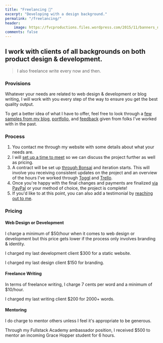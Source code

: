 ```yaml
---
title: "Freelancing 💎️"
excerpt: "Developing with a design background."
permalink: "/freelancing/"
header:
    image: https://fvcproductions.files.wordpress.com/2015/11/banners_new-001.jpeg
comments: false
---
```


## I work with clients of all backgrounds on both product design & development.

> I also freelance write every now and then.

### Provisions

Whatever your needs are related to web design & development or blog writing, I will work with you every step of the way to ensure you get the best quality output.

To get a better idea of what I have to offer, feel free to look through a [few samples from my blog](/blog), [portfolio](/portfolio), and [feedback](/feedback) given from folks I've worked with in the past.

### Process

1. You contact me through my website with some details about what your needs are.
2. I will [set up a time to meet](https://calendly.com/fvcproductions) so we can discuss the project further as well as pricing.
3. A contract will be set up [through Bonsai](https://www.hellobonsai.com) and iteration starts. This will involve you receiving consistent updates on the project and an overview of the hours I've worked through [Toggl](https://toggl.com/) and [Trello](https://trello.com).
4. Once you're happy with the final changes and payments are finalized [via PayPal](https://paypal.me/fvcproductions) or your method of choice, the project is complete!
5. If you'd like to at this point, you can also add a testimonial by [reaching out to me](/contact).

### Pricing

#### Web Design or Development

I charge a minimum of $50/hour when it comes to web design or development but this price gets lower if the process only involves branding & identity.

I charged my last development client $300 for a static website.

I charged my last design client $150 for branding.

#### Freelance Writing

In terms of freelance writing, I charge 7 cents per word and a minimum of $10/hour.

I charged my last writing client $200 for 2000+ words.

#### Mentoring

I do charge to mentor others unless I feel it's appropriate to be generous.

Through my Fullstack Academy ambassador position, I received $500 to mentor an incoming Grace Hopper student for 6 hours.